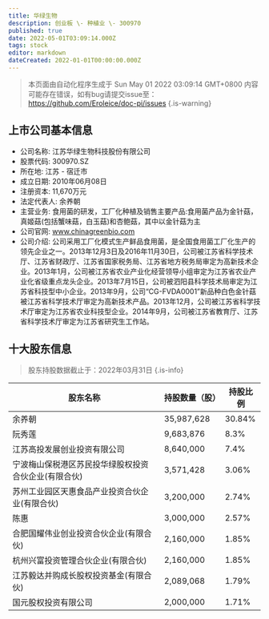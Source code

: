 ```yaml
---
title: 华绿生物
description: 创业板 \- 种植业 \- 300970
published: true
date: 2022-05-01T03:09:14.000Z
tags: stock
editor: markdown
dateCreated: 2022-01-01T00:00:00.000Z
---
```


> 本页面由自动化程序生成于 Sun May 01 2022 03:09:14 GMT+0800
> 内容可能存在错误，如有bug请提交issue至：https://github.com/Eroleice/doc-pi/issues
{.is-warning}

## 上市公司基本信息
- 公司名称: 江苏华绿生物科技股份有限公司
- 股票代码: 300970.SZ
- 所在地: 江苏 - 宿迁市
- 成立日期: 2010年06月08日
- 注册资本: 11,670万元
- 法定代表人: 余养朝
- 主营业务: 食用菌的研发，工厂化种植及销售主要产品:食用菌产品为金针菇，真姬菇(包括蟹味菇，白玉菇)和杏鲍菇，其中以金针菇为主
- 公司官网: www.chinagreenbio.com
- 公司介绍: 公司采用工厂化模式生产鲜品食用菌，是全国食用菌工厂化生产的领先企业之一。2013年12月3日及2016年11月30日，公司被江苏省科学技术厅、江苏省财政厅、江苏省国家税务局、江苏省地方税务局审定为高新技术企业。2013年1月，公司被江苏省农业产业化经营领导小组审定为江苏省农业产业化省级重点龙头企业。2013年7月15日，公司被泗阳县科学技术局审定为江苏省科技型中小企业。2013年9月，公司“CG-FVDA0001”新品种白色金针菇被江苏省科学技术厅审定为高新技术产品。2013年12月，公司被江苏省科学技术厅审定为江苏省农业科技型企业。2014年9月，公司被江苏省教育厅、江苏省科学技术厅审定为江苏省研究生工作站。


## 十大股东信息
> 股东持股数据截止于：2022年03月31日
{.is-info}

| 股东名称 | 持股数量（股） | 持股比例 |
| --- | --- | --- |
| 余养朝 | 35,987,628 | 30.84% |
| 阮秀莲 | 9,683,876 | 8.3% |
| 江苏高投发展创业投资有限公司 | 8,640,000 | 7.4% |
| 宁波梅山保税港区苏民投华绿股权投资合伙企业(有限合伙) | 3,571,428 | 3.06% |
| 苏州工业园区天惠食品产业投资合伙企业(有限合伙) | 3,200,000 | 2.74% |
| 陈惠 | 3,000,000 | 2.57% |
| 合肥国耀伟业创业投资合伙企业(有限合伙) | 2,160,000 | 1.85% |
| 杭州兴富投资管理合伙企业(有限合伙) | 2,160,000 | 1.85% |
| 江苏毅达并购成长股权投资基金(有限合伙) | 2,089,068 | 1.79% |
| 国元股权投资有限公司 | 2,000,000 | 1.71% |




